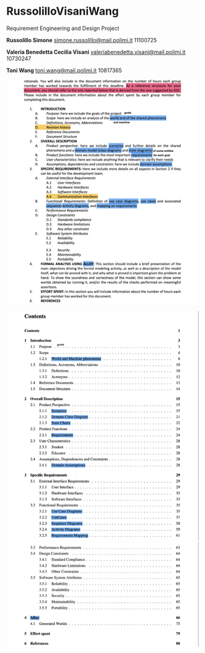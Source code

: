 # RussolilloVisaniWang
Requirement Engineering and Design Project

**Russolillo Simone**
simone.russolillo@mail.polimi.it
11100725

**Valeria Benedetta Cecilia Visani**
valeriabenedetta.visani@mail.polimi.it
10730247

**Toni Wang**
toni.wang@mail.polimi.it
10817365


![](./README_images/assignment1.png)
![](./README_images/assignment2.png)

![](./README_images/example1.png)
![](./README_images/example2.png)
